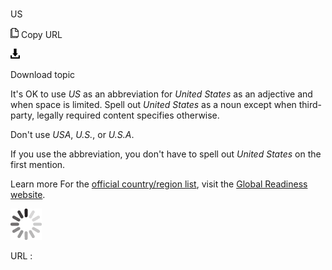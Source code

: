 # 

US

![Copy URL](media/us/Copy.png)
Copy URL

![Download](media/us/Download.png)

Download topic

It's OK to use *US* as an abbreviation for *United States* as an adjective and when space is limited. Spell out *United States* as a noun except when third-party, legally required content specifies otherwise. 

Don't use *USA*, *U.S.*, or *U.S.A*.

If you use the abbreviation, you don't have to spell out *United States* on the first mention.

Learn more For the [official country/region list](https://microsoft.sharepoint.com/teams/celaGlobalReadiness/Lists/CountryRegion/CountryRegionList.aspx), visit the [Global Readiness website](https://microsoft.sharepoint.com/teams/celaGlobalReadiness/Pages/Home.aspx).

![In progress](media/us/activity-large.gif)

URL :
